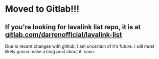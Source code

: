 # Moved to Gitlab!!!

## If you're looking for lavalink list repo, it is at [gitlab.com/darrenofficial/lavalink-list](https://gitlab.com/darrenofficial/lavalink-list)

Due to recent changes with github, I am uncertain of it's future. I will most likely gonna make a blog post about it. soon.

